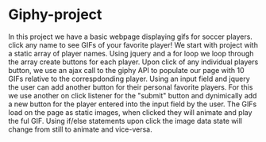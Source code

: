 # Giphy-project
In this project we have a basic webpage displaying gifs for soccer players. click any name to see GIFs of your favorite player!
We start with project with a static array of player names. Using jquery and a for loop we loop through the array create buttons
for each player. Upon click of any individual players button, we use an ajax call to the giphy API to populate our page with 
10 GIFs relative to the correspdonding player. Using an input field and jquery the user can add another button for their personal 
favorite players. For this we use another on click listener for the "submit" button and dynimically add a new button for the player
entered into the input field by the user. The GIFs load on the page as static images, when clicked they will animate and play the ful
GIF. Using if/else statements upon click the image data state will change from still to animate and vice-versa.
